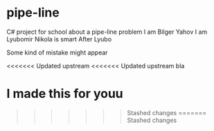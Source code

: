 # pipe-line
C# project for school about a pipe-line problem 
I am Bilger Yahov
I am Lyubomir
Nikola is smart
After Lyubo

Some kind of mistake might appear

<<<<<<< Updated upstream
<<<<<<< Updated upstream
bla

I made this for youu
=======
>>>>>>> Stashed changes
=======
>>>>>>> Stashed changes
